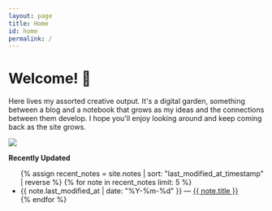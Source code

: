 ```yaml
---
layout: page
title: Home
id: home
permalink: /
---
```


# Welcome! 🌱

Here lives my assorted creative output. It's a digital garden, something between a blog and a notebook that grows as my ideas and the connections between them develop. I hope you'll enjoy looking around and keep coming back as the site grows. 

<img src="{{ site.baseurl }}/assets/welcome.jpeg"/>

<strong>Recently Updated</strong>

<ul>
  {% assign recent_notes = site.notes | sort: "last_modified_at_timestamp" | reverse %}
  {% for note in recent_notes limit: 5 %}
    <li>
      {{ note.last_modified_at | date: "%Y-%m-%d" }} — <a class="internal-link" href="{{ site.baseurl }}{{ note.url }}">{{ note.title }}</a>
    </li>
  {% endfor %}
</ul>

<style>
  .wrapper {
    max-width: 46em;
  }
</style>
